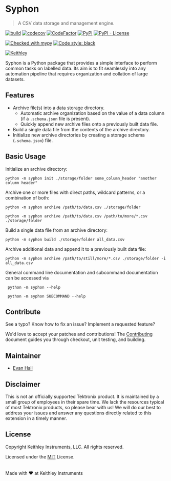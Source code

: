 # Syphon

> A CSV data storage and management engine.

[![build](https://api.travis-ci.com/tektronix/syphon.svg?branch=master)](https://travis-ci.com/tektronix/syphon) [![codecov](https://codecov.io/gh/tektronix/syphon/branch/master/graph/badge.svg)](https://codecov.io/gh/tektronix/syphon) [![CodeFactor](https://www.codefactor.io/repository/github/tektronix/syphon/badge)](https://www.codefactor.io/repository/github/tektronix/syphon) [![PyPI](https://img.shields.io/pypi/v/syphon)](https://pypi.org/project/syphon/) [![PyPI - License](https://img.shields.io/pypi/l/syphon.svg)](https://pypi.org/project/syphon/)

[![Checked with mypy](http://www.mypy-lang.org/static/mypy_badge.svg)](http://mypy-lang.org/) [![Code style: black](https://img.shields.io/badge/code%20style-black-000000.svg)](https://github.com/ambv/black)

[![Keithley](https://tektronix.github.io/media/Keithley-opensource_badge-flat.svg)](https://github.com/tektronix)

Syphon is a Python package that provides a simple interface to perform common tasks on labelled data.  Its aim is to fit seamlessly into any automation pipeline that requires organization and collation of large datasets.


## Features

* Archive file(s) into a data storage directory.
  * Automatic archive organization based on the value of a data column (if a `.schema.json` file is present).
  * Quickly append new archive files onto a previously built data file.
* Build a single data file from the contents of the archive directory.
* Initialize new archive directories by creating a storage schema (`.schema.json`) file.


## Basic Usage

Initialize an archive directory:
```
python -m syphon init ./storage/folder some_column_header "another column header"
```

Archive one or more files with direct paths, wildcard patterns, or a combination of both:
```
python -m syphon archive /path/to/data.csv ./storage/folder

python -m syphon archive /path/to/data.csv /path/to/more/*.csv ./storage/folder
```

Build a single data file from an archive directory:
```
python -m syphon build ./storage/folder all_data.csv
```

Archive additional data and append it to a previously built data file:
```
python -m syphon archive /path/to/still/more/*.csv ./storage/folder -i all_data.csv
```

General command line documentation and subcommand documentation can be accessed via
```
 python -m syphon --help

 python -m syphon SUBCOMMAND --help
```


## Contribute

See a typo? Know how to fix an issue? Implement a requested feature?

We'd love to accept your patches and contributions! The [Contributing](CONTRIBUTING.md) document guides you through checkout, unit testing, and building.


## Maintainer

* [Evan Hall](https://github.com/ethall)


## Disclaimer

This is not an officially supported Tektronix product. It is maintained by a small group of employees in their spare time. We lack the resources typical of most Tektronix products, so please bear with us! We will do our best to address your issues and answer any questions directly related to this extension in a timely manner.


## License

Copyright Keithley Instruments, LLC. All rights reserved.

Licensed under the [MIT](LICENSE) License.
<br/>
<br/>
<br/>
Made with &#10084; at Keithley Instruments
